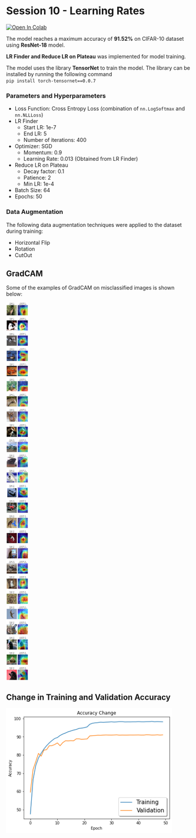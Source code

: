 # Session 10 - Learning Rates

[![Open In Colab](https://colab.research.google.com/assets/colab-badge.svg)](https://colab.research.google.com/drive/1Awbpu4hVinMWWrDlkSDL5ojYSHvCvxGE)

The model reaches a maximum accuracy of **91.52%** on CIFAR-10 dataset using **ResNet-18** model.

**LR Finder and Reduce LR on Plateau** was implemented for model training.

The model uses the library **TensorNet** to train the model. The library can be installed by running the following command  
`pip install torch-tensornet==0.0.7`  

### Parameters and Hyperparameters

- Loss Function: Cross Entropy Loss (combination of `nn.LogSoftmax` and `nn.NLLLoss`)
- LR Finder
  - Start LR: 1e-7
  - End LR: 5
  - Number of iterations: 400
- Optimizer: SGD
  - Momentum: 0.9
  - Learning Rate: 0.013 (Obtained from LR Finder)
- Reduce LR on Plateau
  - Decay factor: 0.1
  - Patience: 2
  - Min LR: 1e-4
- Batch Size: 64
- Epochs: 50

### Data Augmentation

The following data augmentation techniques were applied to the dataset during training:

- Horizontal Flip
- Rotation
- CutOut

## GradCAM

Some of the examples of GradCAM on misclassified images is shown below:

![grad_cam](31.png)

## Change in Training and Validation Accuracy

<img src="s10.png" width="450px">

